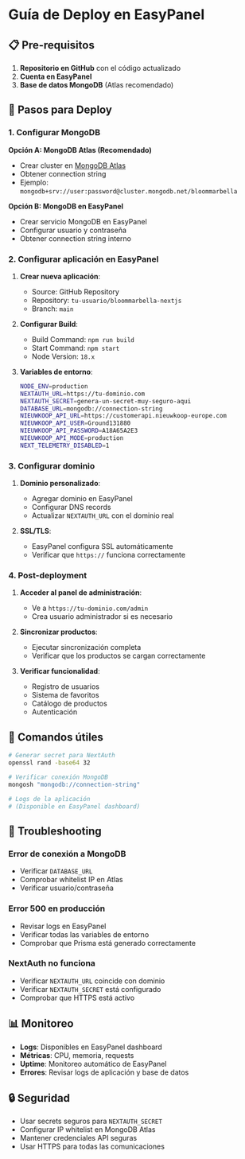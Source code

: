 # Guía de Deploy en EasyPanel

## 📋 Pre-requisitos

1. **Repositorio en GitHub** con el código actualizado
2. **Cuenta en EasyPanel** 
3. **Base de datos MongoDB** (Atlas recomendado)

## 🚀 Pasos para Deploy

### 1. Configurar MongoDB

**Opción A: MongoDB Atlas (Recomendado)**
- Crear cluster en [MongoDB Atlas](https://www.mongodb.com/cloud/atlas)
- Obtener connection string
- Ejemplo: `mongodb+srv://user:password@cluster.mongodb.net/bloommarbella`

**Opción B: MongoDB en EasyPanel**
- Crear servicio MongoDB en EasyPanel
- Configurar usuario y contraseña
- Obtener connection string interno

### 2. Configurar aplicación en EasyPanel

1. **Crear nueva aplicación**:
   - Source: GitHub Repository
   - Repository: `tu-usuario/bloommarbella-nextjs`
   - Branch: `main`

2. **Configurar Build**:
   - Build Command: `npm run build`
   - Start Command: `npm start`
   - Node Version: `18.x`

3. **Variables de entorno**:
   ```bash
   NODE_ENV=production
   NEXTAUTH_URL=https://tu-dominio.com
   NEXTAUTH_SECRET=genera-un-secret-muy-seguro-aqui
   DATABASE_URL=mongodb://connection-string
   NIEUWKOOP_API_URL=https://customerapi.nieuwkoop-europe.com
   NIEUWKOOP_API_USER=Ground131880
   NIEUWKOOP_API_PASSWORD=A18A65A2E3
   NIEUWKOOP_API_MODE=production
   NEXT_TELEMETRY_DISABLED=1
   ```

### 3. Configurar dominio

1. **Dominio personalizado**:
   - Agregar dominio en EasyPanel
   - Configurar DNS records
   - Actualizar `NEXTAUTH_URL` con el dominio real

2. **SSL/TLS**:
   - EasyPanel configura SSL automáticamente
   - Verificar que `https://` funciona correctamente

### 4. Post-deployment

1. **Acceder al panel de administración**:
   - Ve a `https://tu-dominio.com/admin`
   - Crea usuario administrador si es necesario

2. **Sincronizar productos**:
   - Ejecutar sincronización completa
   - Verificar que los productos se cargan correctamente

3. **Verificar funcionalidad**:
   - Registro de usuarios
   - Sistema de favoritos
   - Catálogo de productos
   - Autenticación

## 🔧 Comandos útiles

```bash
# Generar secret para NextAuth
openssl rand -base64 32

# Verificar conexión MongoDB
mongosh "mongodb://connection-string"

# Logs de la aplicación
# (Disponible en EasyPanel dashboard)
```

## 🐛 Troubleshooting

### Error de conexión a MongoDB
- Verificar `DATABASE_URL`
- Comprobar whitelist IP en Atlas
- Verificar usuario/contraseña

### Error 500 en producción
- Revisar logs en EasyPanel
- Verificar todas las variables de entorno
- Comprobar que Prisma está generado correctamente

### NextAuth no funciona
- Verificar `NEXTAUTH_URL` coincide con dominio
- Verificar `NEXTAUTH_SECRET` está configurado
- Comprobar que HTTPS está activo

## 📊 Monitoreo

- **Logs**: Disponibles en EasyPanel dashboard
- **Métricas**: CPU, memoria, requests
- **Uptime**: Monitoreo automático de EasyPanel
- **Errores**: Revisar logs de aplicación y base de datos

## 🔒 Seguridad

- Usar secrets seguros para `NEXTAUTH_SECRET`
- Configurar IP whitelist en MongoDB Atlas
- Mantener credenciales API seguras
- Usar HTTPS para todas las comunicaciones